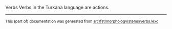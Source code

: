 Verbs
Verbs in the Turkana language are actions.

* * *

<small>This (part of) documentation was generated from [src/fst/morphology/stems/verbs.lexc](https://github.com/giellalt/lang-tuv/blob/main/src/fst/morphology/stems/verbs.lexc)</small>
